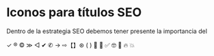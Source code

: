 


# Iconos para títulos SEO

Dentro de la estrategia SEO debemos tener presente la importancia del

✓ ® © ≫ ◁ ✔ ✆ → ⇨【】⊛ ( ) 🥇 🙂 ✅ 🤓 🤑 🔥 💥
<!--stackedit_data:
eyJoaXN0b3J5IjpbLTExOTA1NzQ1NjVdfQ==
-->